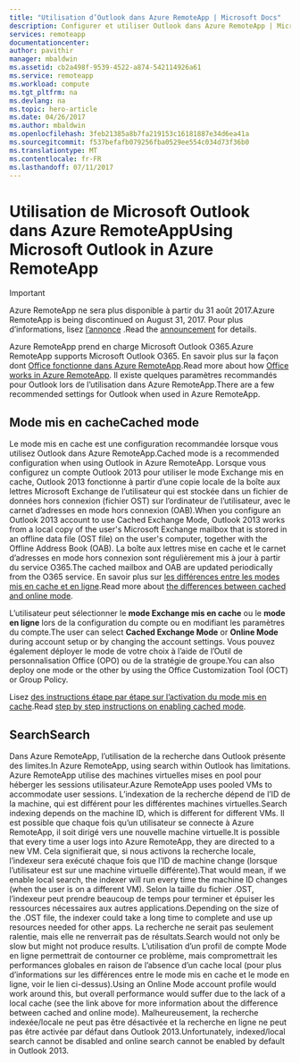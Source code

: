 ```yaml
---
title: "Utilisation d’Outlook dans Azure RemoteApp | Microsoft Docs"
description: Configurer et utiliser Outlook dans Azure RemoteApp | Microsoft Azure
services: remoteapp
documentationcenter: 
author: pavithir
manager: mbaldwin
ms.assetid: cb2a498f-9539-4522-a874-542114926a61
ms.service: remoteapp
ms.workload: compute
ms.tgt_pltfrm: na
ms.devlang: na
ms.topic: hero-article
ms.date: 04/26/2017
ms.author: mbaldwin
ms.openlocfilehash: 3feb21385a8b7fa219153c16181887e34d6ea41a
ms.sourcegitcommit: f537befafb079256fba0529ee554c034d73f36b0
ms.translationtype: MT
ms.contentlocale: fr-FR
ms.lasthandoff: 07/11/2017
---
```

# <a name="using-microsoft-outlook-in-azure-remoteapp"></a><span data-ttu-id="ccde3-103">Utilisation de Microsoft Outlook dans Azure RemoteApp</span><span class="sxs-lookup"><span data-stu-id="ccde3-103">Using Microsoft Outlook in Azure RemoteApp</span></span>
> [!IMPORTANT]
> <span data-ttu-id="ccde3-104">Azure RemoteApp ne sera plus disponible à partir du 31 août 2017.</span><span class="sxs-lookup"><span data-stu-id="ccde3-104">Azure RemoteApp is being discontinued on August 31, 2017.</span></span> <span data-ttu-id="ccde3-105">Pour plus d’informations, lisez [l’annonce](https://go.microsoft.com/fwlink/?linkid=821148) .</span><span class="sxs-lookup"><span data-stu-id="ccde3-105">Read the [announcement](https://go.microsoft.com/fwlink/?linkid=821148) for details.</span></span>
> 
> 

<span data-ttu-id="ccde3-106">Azure RemoteApp prend en charge Microsoft Outlook O365.</span><span class="sxs-lookup"><span data-stu-id="ccde3-106">Azure RemoteApp supports Microsoft Outlook O365.</span></span> <span data-ttu-id="ccde3-107">En savoir plus sur la façon dont [Office fonctionne dans Azure RemoteApp](remoteapp-officesubscription.md).</span><span class="sxs-lookup"><span data-stu-id="ccde3-107">Read more about how [Office works in Azure RemoteApp](remoteapp-officesubscription.md).</span></span> <span data-ttu-id="ccde3-108">Il existe quelques paramètres recommandés pour Outlook lors de l’utilisation dans Azure RemoteApp.</span><span class="sxs-lookup"><span data-stu-id="ccde3-108">There are a few recommended settings for Outlook when used in Azure RemoteApp.</span></span>

## <a name="cached-mode"></a><span data-ttu-id="ccde3-109">Mode mis en cache</span><span class="sxs-lookup"><span data-stu-id="ccde3-109">Cached mode</span></span>
<span data-ttu-id="ccde3-110">Le mode mis en cache est une configuration recommandée lorsque vous utilisez Outlook dans Azure RemoteApp.</span><span class="sxs-lookup"><span data-stu-id="ccde3-110">Cached mode is a recommended configuration when using Outlook in Azure RemoteApp.</span></span> <span data-ttu-id="ccde3-111">Lorsque vous configurez un compte Outlook 2013 pour utiliser le mode Exchange mis en cache, Outlook 2013 fonctionne à partir d’une copie locale de la boîte aux lettres Microsoft Exchange de l’utilisateur qui est stockée dans un fichier de données hors connexion (fichier OST) sur l’ordinateur de l’utilisateur, avec le carnet d’adresses en mode hors connexion (OAB).</span><span class="sxs-lookup"><span data-stu-id="ccde3-111">When you configure an Outlook 2013 account to use Cached Exchange Mode, Outlook 2013 works from a local copy of the user's Microsoft Exchange mailbox that is stored in an offline data file (OST file) on the user's computer, together with the Offline Address Book (OAB).</span></span> <span data-ttu-id="ccde3-112">La boîte aux lettres mise en cache et le carnet d’adresses en mode hors connexion sont régulièrement mis à jour à partir du service O365.</span><span class="sxs-lookup"><span data-stu-id="ccde3-112">The cached mailbox and OAB are updated periodically from the O365 service.</span></span> <span data-ttu-id="ccde3-113">En savoir plus sur [les différences entre les modes mis en cache et en ligne](https://technet.microsoft.com/library/jj683103.aspx).</span><span class="sxs-lookup"><span data-stu-id="ccde3-113">Read more about [the differences between cached and online mode](https://technet.microsoft.com/library/jj683103.aspx).</span></span>

<span data-ttu-id="ccde3-114">L’utilisateur peut sélectionner le **mode Exchange mis en cache** ou le **mode en ligne** lors de la configuration du compte ou en modifiant les paramètres du compte.</span><span class="sxs-lookup"><span data-stu-id="ccde3-114">The user can select **Cached Exchange Mode** or **Online Mode** during account setup or by changing the account settings.</span></span> <span data-ttu-id="ccde3-115">Vous pouvez également déployer le mode de votre choix à l’aide de l’Outil de personnalisation Office (OPO) ou de la stratégie de groupe.</span><span class="sxs-lookup"><span data-stu-id="ccde3-115">You can also deploy one mode or the other by using the Office Customization Tool (OCT) or Group Policy.</span></span>  

<span data-ttu-id="ccde3-116">Lisez [des instructions étape par étape sur l’activation du mode mis en cache](https://technet.microsoft.com/library/c6f4cad9-c918-420e-bab3-8b49e1885034#proc).</span><span class="sxs-lookup"><span data-stu-id="ccde3-116">Read [step by step instructions on enabling cached mode](https://technet.microsoft.com/library/c6f4cad9-c918-420e-bab3-8b49e1885034#proc).</span></span>

## <a name="search"></a><span data-ttu-id="ccde3-117">Search</span><span class="sxs-lookup"><span data-stu-id="ccde3-117">Search</span></span>
<span data-ttu-id="ccde3-118">Dans Azure RemoteApp, l’utilisation de la recherche dans Outlook présente des limites.</span><span class="sxs-lookup"><span data-stu-id="ccde3-118">In Azure RemoteApp, using search within Outlook has limitations.</span></span> <span data-ttu-id="ccde3-119">Azure RemoteApp utilise des machines virtuelles mises en pool pour héberger les sessions utilisateur.</span><span class="sxs-lookup"><span data-stu-id="ccde3-119">Azure RemoteApp uses pooled VMs to accommodate user sessions.</span></span> <span data-ttu-id="ccde3-120">L’indexation de la recherche dépend de l’ID de la machine, qui est différent pour les différentes machines virtuelles.</span><span class="sxs-lookup"><span data-stu-id="ccde3-120">Search indexing depends on the machine ID, which is different for different VMs.</span></span> <span data-ttu-id="ccde3-121">Il est possible que chaque fois qu’un utilisateur se connecte à Azure RemoteApp, il soit dirigé vers une nouvelle machine virtuelle.</span><span class="sxs-lookup"><span data-stu-id="ccde3-121">It is possible that every time a user logs into Azure RemoteApp, they are directed to a new VM.</span></span> <span data-ttu-id="ccde3-122">Cela signifierait que, si nous activons la recherche locale, l’indexeur sera exécuté chaque fois que l’ID de machine change (lorsque l’utilisateur est sur une machine virtuelle différente).</span><span class="sxs-lookup"><span data-stu-id="ccde3-122">That would mean, if we enable local search, the indexer will run every time the machine ID changes (when the user is on a different VM).</span></span> <span data-ttu-id="ccde3-123">Selon la taille du fichier .OST, l’indexeur peut prendre beaucoup de temps pour terminer et épuiser les ressources nécessaires aux autres applications.</span><span class="sxs-lookup"><span data-stu-id="ccde3-123">Depending on the size of the .OST file, the indexer could take a long time to complete and use up resources needed for other apps.</span></span> <span data-ttu-id="ccde3-124">La recherche ne serait pas seulement ralentie, mais elle ne renverrait pas de résultats.</span><span class="sxs-lookup"><span data-stu-id="ccde3-124">Search would not only be slow but might not produce results.</span></span> <span data-ttu-id="ccde3-125">L’utilisation d’un profil de compte Mode en ligne permettrait de contourner ce problème, mais compromettrait les performances globales en raison de l’absence d’un cache local (pour plus d’informations sur les différences entre le mode mis en cache et le mode en ligne, voir le lien ci-dessus).</span><span class="sxs-lookup"><span data-stu-id="ccde3-125">Using an Online Mode account profile would work around this, but overall performance would suffer due to the lack of a local cache (see the link above for more information about the difference between cached and online mode).</span></span> <span data-ttu-id="ccde3-126">Malheureusement, la recherche indexée/locale ne peut pas être désactivée et la recherche en ligne ne peut pas être activée par défaut dans Outlook 2013.</span><span class="sxs-lookup"><span data-stu-id="ccde3-126">Unfortunately, indexed/local search cannot be disabled and online search cannot be enabled by default in Outlook 2013.</span></span>

